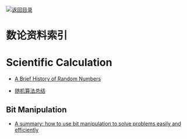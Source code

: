 [![返回目录](https://parg.co/UGo)](https://parg.co/b4z) 
 
 


 


 


 



# 数论资料索引


# Scientific Calculation

- [A Brief History of Random Numbers](http://6me.us/RJNQ)
 
- [随机算法总结](http://www.jianshu.com/p/f8e7070c1c6b?hmsr=toutiao.io&utm_medium=toutiao.io&utm_source=toutiao.io)
 

## Bit Manipulation



- [A summary: how to use bit manipulation to solve problems easily and efficiently](https://parg.co/b2c)

